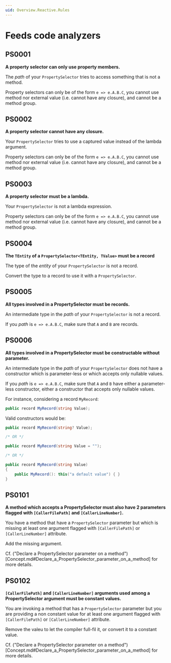 ```yaml
---
uid: Overview.Reactive.Rules
---
```

# Feeds code analyzers

## PS0001
**A property selector can only use property members.**

The _path_ of your `PropertySelector` tries to access something that is not a method.

Property selectors can only be of the form `e => e.A.B.C`, you cannot use method nor external value (i.e. cannot have any closure), and cannot be a method group.

## PS0002
**A property selector cannot have any closure.**

Your `PropertySelector` tries to use a captured value instead of the lambda argument.

Property selectors can only be of the form `e => e.A.B.C`, you cannot use method nor external value (i.e. cannot have any closure), and cannot be a method group.

## PS0003
**A property selector must be a lambda.**

Your `PropertySelector` is not a lambda expression.

Property selectors can only be of the form `e => e.A.B.C`, you cannot use method nor external value (i.e. cannot have any closure), and cannot be a method group.

## PS0004
**The `TEntity` of a `PropertySelector<TEntity, TValue>` must be a record**

The type of the _entity_ of your `PropertySelector` is not a record.

Convert the type to a record to use it with a `PropertySelector`.

## PS0005
**All types involved in a PropertySelector must be records.**

An intermediate type in the _path_ of your `PropertySelector` is not a record.

If you _path_ is `e => e.A.B.C`, make sure that `A` and `B` are records.

## PS0006
**All types involved in a PropertySelector must be constructable without parameter.**

An intermediate type in the _path_ of your `PropertySelector` does not have a constructor which is parameter-less or which accepts only nullable values.

If you _path_ is `e => e.A.B.C`, make sure that `A` and `B` have either a parameter-less constructor, either a constructor that accepts only nullable values.

For instance, considering a record `MyRecord`:
```csharp
public record MyRecord(string Value);
```

Valid constructors would be:
```csharp
public record MyRecord(string? Value);

/* OR */

public record MyRecord(string Value = "");

/* OR */

public record MyRecord(string Value)
{
	public MyRecord(): this("a default value") { }
}
```


## PS0101
**A method which accepts a PropertySelector must also have 2 parameters flagged with `[CallerFilePath]` and `[CallerLineNumber]`.**

You have a method that have a `PropertySelector` parameter but which is missing at least one argument flagged with `[CallerFilePath]` or `[CallerLineNumber]` attribute.

Add the missing argument.

Cf. ("Declare a PropertySelector parameter on a method")[Concept.md#Declare_a_PropertySelector_parameter_on_a_method] for more details.

## PS0102
**`[CallerFilePath]` and `[CallerLineNumber]` arguments used among a PropertySelector argument must be constant values.**

You are invoking a method that has a `PropertySelector` parameter but you are providing a non constant value for at least one argument flagged with `[CallerFilePath]` or `[CallerLineNumber]` attribute.

Remove the valeu to let the compiler full-fil it, or convert it to a constant value.

Cf. ("Declare a PropertySelector parameter on a method")[Concept.md#Declare_a_PropertySelector_parameter_on_a_method] for more details.



